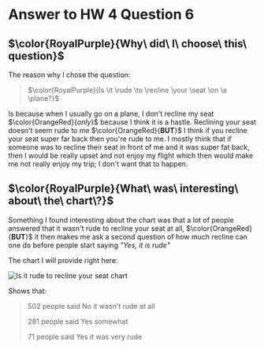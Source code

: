 # Answer to HW 4 Question 6

## $\color{RoyalPurple}{Why\ did\ I\ choose\ this\ question}$

The reason why I chose the question:

>$\color{RoyalPurple}{Is \it \rude \to \recline \your \seat \on \a \plane?}$

Is because when I usually go on a plane, I don't recline my seat $\color{OrangeRed}{*only*\}$ because I think it is a hastle. Reclining your seat doesn't seem rude to me $\color{OrangeRed}{**BUT**\}$ I think if you recline your seat super far back then you're rude to me. I mostly think that if someone was to recline their seat in front of me and it was super fat back, then I would be really upset and not enjoy my flight which then would make me not really enjoy my trip; I don't want that to happen.

## $\color{RoyalPurple}{What\ was\ interesting\ about\ the\ chart\?}$

Something I found interesting about the chart was that a lot of people answered that it wasn't rude to recline your seat at all, $\color{OrangeRed}{**BUT**\}$ it then makes me ask a second question of how much recline can one do before people start saying *"Yes, it is rude"*

The chart I will provide right here:

![Is it rude to recline your seat chart](data_wrapper)

Shows that:

>502 people said No it wasn't rude at all
>
>281 people said Yes somewhat
>
>71 people said Yes it was very rude





